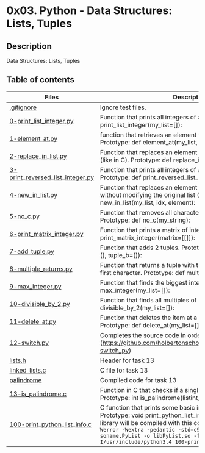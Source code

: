 # 0x03. Python - Data Structures: Lists, Tuples

## Description
Data Structures: Lists, Tuples

## Table of contents

Files | Description
----------- | -----------
[.gitignore](./.gitignore) | Ignore test files.
[0-print_list_integer.py](./0-print_list_integer.py) | Function that prints all integers of a list. Prototype: def print_list_integer(my_list=[]):
[1-element_at.py](./1-element_at.py) | function that retrieves an element from a list like in C. Prototype: def element_at(my_list, idx):
[2-replace_in_list.py](./2-replace_in_list.py) | Function that replaces an element of a list at a specific position (like in C). Prototype: def replace_in_list(my_list, idx, element):
[3-print_reversed_list_integer.py](./3-print_reversed_list_integer.py) | Function that prints all integers of a list, in reverse order. Prototype: def print_reversed_list_integer(my_list=[]):
[4-new_in_list.py](./4-new_in_list.py) | Function that replaces an element in a list at a specific position without modifying the original list (like in C). Prototype: def new_in_list(my_list, idx, element):
[5-no_c.py](./5-no_c.py) | Function that removes all characters c and C from a string. Prototype: def no_c(my_string):
[6-print_matrix_integer.py](./6-print_matrix_integer.py) | Function that prints a matrix of integers. Prototype: def print_matrix_integer(matrix=[[]]):
[7-add_tuple.py](./7-add_tuple.py) | Function that adds 2 tuples. Prototype: def add_tuple(tuple_a=(), tuple_b=()):
[8-multiple_returns.py](./8-multiple_returns.py) | Function that returns a tuple with the length of a string and its first character. Prototype: def multiple_returns(sentence):
[9-max_integer.py](./9-max_integer.py) | Function that finds the biggest integer of a list. Prototype: def max_integer(my_list=[]):
[10-divisible_by_2.py](./10-divisible_by_2.py) | Function that finds all multiples of 2 in a list. Prototype: def divisible_by_2(my_list=[]):
[11-delete_at.py](./11-delete_at.py) | Function that deletes the item at a specific position in a list. Prototype: def delete_at(my_list=[], idx=0):
[12-switch.py](./12-switch.py) | Completes the source code in order to switch value of a and b (https://github.com/holbertonschool/0x03.py/blob/master/12-switch_py)
[lists.h](./lists.h) | Header for task 13
[linked_lists.c](./linked_lists.c) | C file for task 13
[palindrome](./palindrome) | Compiled code for task 13
[13-is_palindrome.c](./13-is_palindrome.c) | Function in C that checks if a singly linked list is a palindrome. Prototype: int is_palindrome(listint_t **head);
[100-print_python_list_info.c](./100-print_python_list_info.c) | C function that prints some basic info about Python lists. Prototype: void print_python_list_info(PyObject *p); Shared library will be compiled with this command line:```   gcc -Wall -Werror -Wextra -pedantic -std=c99 -shared -Wl,-soname,PyList -o libPyList.so -fPIC -I/usr/include/python3.4 100-print_python_list_info.c ```
